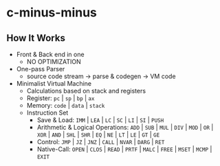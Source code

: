 # c-minus-minus

## How It Works
- Front & Back end in one
  + NO OPTIMIZATION
- One-pass Parser
  + source code stream -> parse & codegen -> VM code
- Minimalist Virtual Machine
  + Calculations based on stack and registers
  + Register: `pc` | `sp` | `bp` | `ax`
  + Memory: `code` | `data` | `stack`
  + Instruction Set
    - Save & Load: `IMM` | `LEA` | `LC` | `SC` | `LI` | `SI` | `PUSH`
    - Arithmetic & Logical Operations: `ADD` | `SUB` | `MUL` | `DIV` | `MOD` | `OR` | `XOR` | `AND` | `SHL` | `SHR` | `EQ` | `NE` | `LT` | `LE` | `GT` | `GE`
    - Control: `JMP` | `JZ` | `JNZ` | `CALL` | `NVAR` | `DARG` | `RET`
    - Native-Call: `OPEN` | `CLOS` | `READ` | `PRTF` | `MALC` | `FREE` | `MSET` | `MCMP` | `EXIT`
